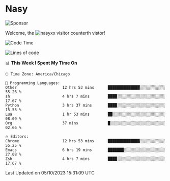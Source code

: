 # Nasy

<!--
<p align="center">
<img height="200" src="https://github-readme-stats.vercel.app/api?username=nasyxx&count_private=true&show_icons=true&theme=dracula&include_all_commits=true"/>
<img height="200" src="https://github-readme-stats.vercel.app/api/top-langs/?username=nasyxx&theme=dracula&hide=html,jupyter+notebook&count_private=true&show_icons=true"/>
</p>

  
----------------
-->

![Sponsor](https://img.shields.io/static/v1.svg?label=Sponsor&message=%E2%9D%A4&logo=GitHub&style=flat&color=pink)
 
Welcome, the ![nasyxx visitor counter](https://count.getloli.com/get/@nasyxx?theme=rule34)th vistor!
 
<!--START_SECTION:waka-->
![Code Time](http://img.shields.io/badge/Code%20Time-3%2C756%20hrs%207%20mins-blue)

![Lines of code](https://img.shields.io/badge/From%20Hello%20World%20I%27ve%20Written-6.3%20million%20lines%20of%20code-blue)

📊 **This Week I Spent My Time On** 

```text
🕑︎ Time Zone: America/Chicago

💬 Programming Languages: 
Other                    12 hrs 53 mins      ██████████████░░░░░░░░░░░   55.26 % 
sh                       4 hrs 7 mins        ████░░░░░░░░░░░░░░░░░░░░░   17.67 % 
Python                   3 hrs 37 mins       ████░░░░░░░░░░░░░░░░░░░░░   15.53 % 
Lua                      1 hr 53 mins        ██░░░░░░░░░░░░░░░░░░░░░░░   08.09 % 
Org                      37 mins             █░░░░░░░░░░░░░░░░░░░░░░░░   02.66 % 

🔥 Editors: 
Chrome                   12 hrs 53 mins      ██████████████░░░░░░░░░░░   55.25 % 
Emacs                    6 hrs 19 mins       ███████░░░░░░░░░░░░░░░░░░   27.08 % 
Zsh                      4 hrs 7 mins        ████░░░░░░░░░░░░░░░░░░░░░   17.67 % 
```


 Last Updated on 05/10/2023 15:31:09 UTC
<!--END_SECTION:waka-->

<!-- ![visitors](https://visitor-badge.laobi.icu/badge?page_id=nasyxx.nasyxx) -->
